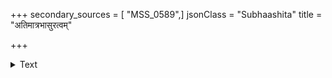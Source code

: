 +++
secondary_sources = [ "MSS_0589",]
jsonClass = "Subhaashita"
title = "अतिमात्रभासुरत्वम्"

+++

<details><summary>Text</summary>

अतिमात्रभासुरत्वं पुष्यति भानुः परिग्रहादह्नः।  
अधिगच्छति महिमानं चन्द्रोऽपि निशापरिगृहीतः॥
</details>
